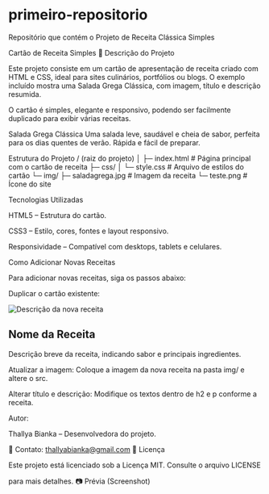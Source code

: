 # primeiro-repositorio
Repositório que contém o Projeto de Receita Clássica Simples

Cartão de Receita Simples 🍴
Descrição do Projeto

Este projeto consiste em um cartão de apresentação de receita criado com HTML e CSS, ideal para sites culinários, portfólios ou blogs.
O exemplo incluído mostra uma Salada Grega Clássica, com imagem, título e descrição resumida.

O cartão é simples, elegante e responsivo, podendo ser facilmente duplicado para exibir várias receitas.

Salada Grega Clássica
Uma salada leve, saudável e cheia de sabor, perfeita para os dias quentes de verão. Rápida e fácil de preparar.

Estrutura do Projeto
/ (raiz do projeto)
│
├─ index.html          # Página principal com o cartão de receita
├─ css/
│   └─ style.css       # Arquivo de estilos do cartão
└─ img/
    ├─ saladagrega.jpg # Imagem da receita
    └─ teste.png       # Ícone do site

Tecnologias Utilizadas

HTML5 – Estrutura do cartão.

CSS3 – Estilo, cores, fontes e layout responsivo.

Responsividade – Compatível com desktops, tablets e celulares.

Como Adicionar Novas Receitas

Para adicionar novas receitas, siga os passos abaixo:

Duplicar o cartão existente:

<div class="recipe-card">
  <img src="img/novaReceita.jpg" alt="Descrição da nova receita" class="recipe-image">
  <div class="recipe-content">
    <h2 class="recipe-title">Nome da Receita</h2>
    <p class="recipe-description">Descrição breve da receita, indicando sabor e principais ingredientes.</p>
  </div>
</div>


Atualizar a imagem:
Coloque a imagem da nova receita na pasta img/ e altere o src.

Alterar título e descrição:
Modifique os textos dentro de h2 e p conforme a receita.

Autor:

Thallya Bianka – Desenvolvedora do projeto.

📧 Contato: thallyabianka@gmail.com
📄 Licença

Este projeto está licenciado sob a Licença MIT. Consulte o arquivo LICENSE

para mais detalhes.
📷 Prévia (Screenshot)
